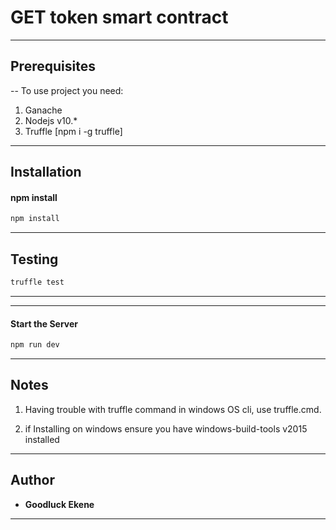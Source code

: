 # GET token smart contract



---

## Prerequisites
--
To use project you need:

1. Ganache
2. Nodejs v10.*
3. Truffle [npm i -g truffle]
 
---



## Installation

#### npm install
```javascript
npm install
```
---
## Testing
```javascript
truffle test
```
---

---
#### Start the Server 
```javascript
npm run dev
```
---


 
 ## Notes
 
1. Having trouble with truffle command in windows OS cli, use truffle.cmd.

2. if Installing on windows ensure you have windows-build-tools v2015 installed 



---

## Author

* **Goodluck Ekene**  

---

